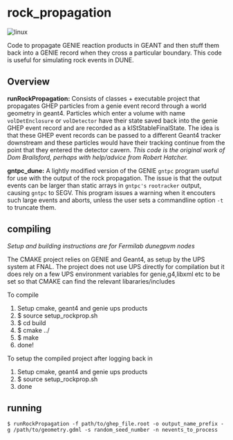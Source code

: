 # rock_propagation

![linux](https://github.com/ebrianne/rock_propagation/workflows/linux/badge.svg)

Code to propagate GENIE reaction products in GEANT and then stuff them back into a GENIE record when they cross a particular boundary. This code is useful for simulating rock events in DUNE.

## Overview

**runRockPropagation:** Consists of classes + executable project that propagates GHEP particles from a genie event record through a world geometry in geant4.  Particles which enter a volume with name `volDetEnclosure`  or `volDetector` have their state saved back into the genie GHEP event record and are recorded as a kIStStableFinalState.  The idea is that these GHEP event records can be passed to a different Geant4 tracker downstream and these particles would have their tracking continue from the point that they entered the detector cavern. *This code is the original work of Dom Brailsford, perhaps with help/advice from Robert Hatcher.*

**gntpc_dune:** A lightly modified version of the GENIE `gntpc` program useful for use with the output of the rock propagation. The issue is that the output events can be larger than static arrays in `gntpc's` `rootracker` output, causing `gntpc` to SEGV. This program issues a warning when it encouters such large events and aborts, unless the user sets a commandline option `-t` to truncate them.

## compiling

*Setup and building instructions are for Fermilab dunegpvm nodes*

The CMAKE project relies on GENIE and Geant4, as setup by the UPS system at FNAL.  The project does not use UPS directly for compilation but it does rely on a few UPS environment variables for genie,g4,libxml etc to be set so that CMAKE can find the relevant libararies/includes

To compile
1) Setup cmake, geant4 and genie ups products
2) $ source setup_rockprop.sh
3) $ cd build
4) $ cmake ../
5) $ make
6) done!

To setup the compiled project after logging back in
1) Setup cmake, geant4 and genie ups products
2) $ source setup_rockprop.sh
3) done

## running

    $ runRockPropagation -f path/to/ghep_file.root -o output_name_prefix -g /path/to/geometry.gdml -s random_seed_number -n nevents_to_process
